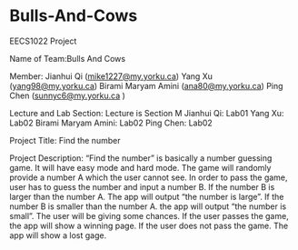 # Bulls-And-Cows
EECS1022 Project

Name of Team:Bulls And Cows

Member:
Jianhui Qi (mike1227@my.yorku.ca) 
Yang Xu (yang98@my.yorku.ca) 
Birami Maryam Amini (ana80@my.yorku.ca) 
Ping Chen (sunnyc6@my.yorku.ca ) 

Lecture and Lab Section:
Lecture is Section M 
Jianhui Qi: Lab01
Yang Xu: Lab02
Birami Maryam Amini: Lab02
Ping Chen: Lab02

Project Title: Find the number

Project Description: “Find the number” is basically a number guessing game. It will have easy mode and hard mode. The game will randomly provide a number A which the user cannot see. In order to pass the game, user has to guess the number and input a number B. If the number B is larger than the number A. The app will output “the number is large”. If the number B is smaller than the number A. the app will output “the number is small”. The user will be giving some chances. If the user passes the game, the app will show a winning page. If the user does not pass the game. The app will show a lost gage.
